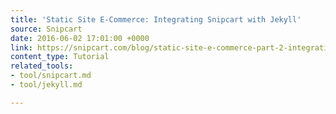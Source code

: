 ```yaml
---
title: 'Static Site E-Commerce: Integrating Snipcart with Jekyll'
source: Snipcart
date: 2016-06-02 17:01:00 +0000
link: https://snipcart.com/blog/static-site-e-commerce-part-2-integrating-snipcart-with-jekyll/
content_type: Tutorial
related_tools:
- tool/snipcart.md
- tool/jekyll.md

---
```

> 





